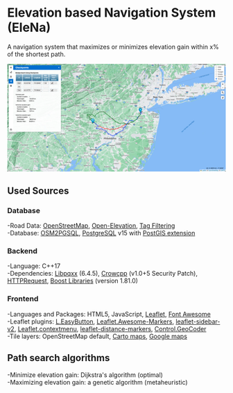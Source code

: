 # Elevation based Navigation System (EleNa)


A navigation system that maximizes or minimizes elevation gain within x% of the shortest path.

<p align="center">
  <img src="Screenshot.png" width="1000" title="hover text">
</p>

## Used Sources
### Database
-Road Data:
    <a href="https://www.openstreetmap.org/"> OpenStreetMap</a>,
    <a href="https://github.com/Jorl17/open-elevation">Open-Elevation</a>,
    <a href="https://giscience.github.io/openrouteservice/documentation/Tag-Filtering.html">Tag Filtering</a><br>
-Database:
    <a href="https://osm2pgsql.org/">OSM2PGSQL</a>,
    <a href="https://www.postgresql.org/">PostgreSQL</a> v15 with
        <a href="https://postgis.net/">PostGIS extension</a><br>
### Backend
-Language: C++17 <br>
-Dependencies:
    <a href="https://pqxx.org/libpqxx/">Libpqxx</a> (6.4.5),
    <a href="https://crowcpp.org/master/">Crowcpp</a> (v1.0+5 Security Patch),
    <a href="https://github.com/elnormous/HTTPRequest">HTTPRequest</a>,
    <a href="https://www.boost.org/">Boost Libraries</a> (version 1.81.0) <br>
### Frontend
-Languages and Packages: HTML5, JavaScript,
    <a href="https://leafletjs.com/reference.html#icontrol">Leaflet</a>,
    <a href="https://fontawesome.com/">Font Awesome</a><br>
-Leaflet plugins:
    <a href="https://github.com/CliffCloud/Leaflet.EasyButton">L.EasyButton</a>,
    <a href="https://github.com/lennardv2/Leaflet.awesome-markers">Leaflet.Awesome-Markers</a>,
    <a href="https://github.com/noerw/leaflet-sidebar-v2">leaflet-sidebar-v2</a>,
    <a href="https://github.com/aratcliffe/Leaflet.contextmenu">Leaflet.contextmenu</a>,
    <a href="https://github.com/adoroszlai/leaflet-distance-markers">leaflet-distance-markers</a>,
    <a href="https://github.com/perliedman/leaflet-control-geocoder">Control.GeoCoder</a><br>
-Tile layers:
    OpenStreetMap default,
    <a href="https://carto.com/basemaps/">Carto maps</a>,
    <a href="https://developers.google.com/maps/documentation/tile">Google maps</a><br>

## Path search algorithms</b><br>
-Minimize elevation gain: Dijkstra's algorithm (optimal)<br>
-Maximizing elevation gain: a genetic algorithm (metaheuristic)<br>



